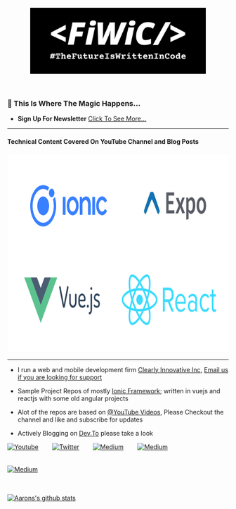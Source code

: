 <p align="center">
  <img src="_FiWiC__ cropped.png"  height="150" /><br />
</p>
<br/>

### 👋 This Is Where The Magic Happens...
- **Sign Up For Newsletter** [Click To See More...](https://fiwic.ck.page/0bea0cd20d
)

---

#### Technical Content Covered On YouTube Channel and Blog Posts


<p align="center">
  <img src="Mobile%20Development%20with%20vue%2C%20Vite%20and%20ionic%20Capacitor%20(1).png"   height="450" /><br/>
</p>

---

- I run a web and mobile development firm [Clearly Innovative Inc](https://www.clearlyinnovative.com/), <a href="mailto:info@clearlyinnovative.com?subject=Mail from our Website"> Email us if you are looking for support</a>
                                                                        
- Sample Project Repos of mostly [Ionic Framework](https://ionicframework.com/docs); written in vuejs and reactjs with some old angular projects
- Alot of the repos are based on [@YouTube Videos](https://www.youtube.com/channel/UCMCcqbJpyL3LAv3PJeYz2bg), Please Checkout the channel and like and subscribe for updates  
- Actively Blogging on [Dev.To](https://dev.to/aaronksaunders) please take a look

<div>

 <a href="https://www.youtube.com/channel/UCMCcqbJpyL3LAv3PJeYz2bg">
  <img src="https://cdn.jsdelivr.net/npm/simple-icons@3.0.1/icons/youtube.svg" data-canonical-src="https://cdn.jsdelivr.net/npm/simple-icons@3.0.1/icons/youtube.svg" width="30" height="30" alt="Youtube" /></a>
  &nbsp;&nbsp;&nbsp;&nbsp;&nbsp;&nbsp;
  <a href="https://twitter.com/aaronksaunders">
  <img src="https://cdn.jsdelivr.net/npm/simple-icons@3.0.1/icons/twitter.svg" data-canonical-src="https://cdn.jsdelivr.net/npm/simple-icons@3.0.1/icons/twitter.svg" width="30" height="30" alt="Twitter" /></a>
    &nbsp;&nbsp;&nbsp;&nbsp;&nbsp;&nbsp;
  <a href="https://c-innovative.medium.com/">
  <img src="https://cdn.jsdelivr.net/npm/simple-icons@3.0.1/icons/medium.svg" data-canonical-src="https://cdn.jsdelivr.net/npm/simple-icons@3.0.1/icons/medium.svg" width="30" height="30" alt="Medium" /></a>
      &nbsp;&nbsp;&nbsp;&nbsp;&nbsp;&nbsp;
  <a href="https://dev.to/aaronksaunders">
  <img src="https://cdn.jsdelivr.net/npm/simple-icons@3.0.1/icons/dev-dot-to.svg" data-canonical-src="https://cdn.jsdelivr.net/npm/simple-icons@3.0.1/icons/dev-dot-to.svg" width="30" height="30" alt="Medium" /></a>
</div>
<br/><br/>
<div>
  <a href="https://ko-fi.com/W7W31U7HM">
  <img src="https://www.ko-fi.com/img/githubbutton_sm.svg" data-canonical-src="https://www.ko-fi.com/img/githubbutton_sm.svg"  height="30" alt="Medium" /></a>
 </div>
 <br/><br/>
 
[![Aarons's github stats](https://github-readme-stats.vercel.app/api?username=aaronksaunders)](https://github.com/aaronksaunders/github-readme-stats)

<!--
**aaronksaunders/aaronksaunders** is a ✨ _special_ ✨ repository because its `README.md` (this file) appears on your GitHub profile.

Here are some ideas to get you started:

- 🔭 I’m currently working on ...
- 🌱 I’m currently learning ...
- 👯 I’m looking to collaborate on ...
- 🤔 I’m looking for help with ...
- 💬 Ask me about ...
- 📫 How to reach me: ...
- 😄 Pronouns: ...
- ⚡ Fun fact: ...
-->
